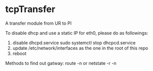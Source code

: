 # tcpTransfer
A transfer module from UR to PI

To disable dhcp and use a static IP for eth0, please do as followings:
1.  disable dhcpd.service
    sudo systemctl stop dhcpcd.service
2.  update /etc/network/interfaces as the one in the root of this repo
3.  reboot

Methods to find out gatway:
route -n
or 
netstate -r -n
